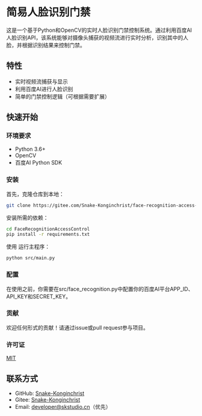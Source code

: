 # 简易人脸识别门禁

这是一个基于Python和OpenCV的实时人脸识别门禁控制系统。通过利用百度AI人脸识别API，该系统能够对摄像头捕获的视频流进行实时分析，识别其中的人脸，并根据识别结果来控制门禁。

## 特性

- 实时视频流捕获与显示
- 利用百度AI进行人脸识别
- 简单的门禁控制逻辑（可根据需要扩展）

## 快速开始

### 环境要求

- Python 3.6+
- OpenCV
- 百度AI Python SDK

### 安装

首先，克隆仓库到本地：

```bash
git clone https://gitee.com/Snake-Konginchrist/face-recognition-access-control.git
```
安装所需的依赖：

```bash
cd FaceRecognitionAccessControl
pip install -r requirements.txt
```
使用
运行主程序：

``` bash
python src/main.py
```

### 配置
在使用之前，你需要在src/face_recognition.py中配置你的百度AI平台APP_ID、API_KEY和SECRET_KEY。

### 贡献
欢迎任何形式的贡献！请通过issue或pull request参与项目。

### 许可证
[MIT](LICENSE)

## 联系方式
- GitHub: [Snake-Konginchrist](https://github.com/Snake-Konginchrist)
- Gitee: [Snake-Konginchrist](https://gitee.com/Snake-Konginchrist)
- Email: developer@skstudio.cn（优先）